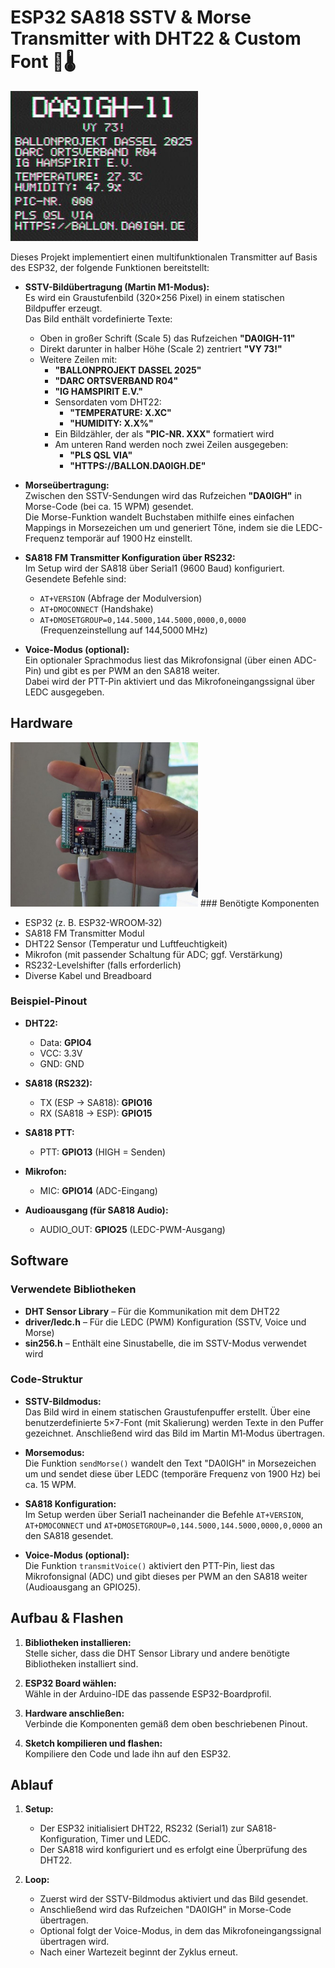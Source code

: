 # ESP32 SA818 SSTV & Morse Transmitter with DHT22 & Custom Font 📡🌡️
<img src="pics/sstv_m1_rx.jpg" alt="Empfangens Bild des SSTV Senders" width="300">

Dieses Projekt implementiert einen multifunktionalen Transmitter auf Basis des ESP32, der folgende Funktionen bereitstellt:

- **SSTV-Bildübertragung (Martin M1-Modus):**  
  Es wird ein Graustufenbild (320×256 Pixel) in einem statischen Bildpuffer erzeugt.  
  Das Bild enthält vordefinierte Texte:  
  - Oben in großer Schrift (Scale 5) das Rufzeichen **"DA0IGH-11"**  
  - Direkt darunter in halber Höhe (Scale 2) zentriert **"VY 73!"**  
  - Weitere Zeilen mit:
    - **"BALLONPROJEKT DASSEL 2025"**  
    - **"DARC ORTSVERBAND R04"**  
    - **"IG HAMSPIRIT E.V."**  
    - Sensordaten vom DHT22:
      - **"TEMPERATURE: X.XC"**
      - **"HUMIDITY: X.X%"**
    - Ein Bildzähler, der als **"PIC-NR. XXX"** formatiert wird  
    - Am unteren Rand werden noch zwei Zeilen ausgegeben:
      - **"PLS QSL VIA"**
      - **"HTTPS://BALLON.DA0IGH.DE"**

- **Morseübertragung:**  
  Zwischen den SSTV-Sendungen wird das Rufzeichen **"DA0IGH"** in Morse-Code (bei ca. 15 WPM) gesendet.  
  Die Morse-Funktion wandelt Buchstaben mithilfe eines einfachen Mappings in Morsezeichen um und generiert Töne, indem sie die LEDC-Frequenz temporär auf 1900 Hz einstellt.

- **SA818 FM Transmitter Konfiguration über RS232:**  
  Im Setup wird der SA818 über Serial1 (9600 Baud) konfiguriert. Gesendete Befehle sind:  
  - `AT+VERSION` (Abfrage der Modulversion)  
  - `AT+DMOCONNECT` (Handshake)  
  - `AT+DMOSETGROUP=0,144.5000,144.5000,0000,0,0000` (Frequenzeinstellung auf 144,5000 MHz)

- **Voice-Modus (optional):**  
  Ein optionaler Sprachmodus liest das Mikrofonsignal (über einen ADC-Pin) und gibt es per PWM an den SA818 weiter.  
  Dabei wird der PTT-Pin aktiviert und das Mikrofoneingangssignal über LEDC ausgegeben.

## Hardware
<img src="pics/Sender_Prototype_SA818.jpg" alt="Empfangens Bild des SSTV Senders" width="300">
### Benötigte Komponenten

- ESP32 (z. B. ESP32-WROOM‑32)
- SA818 FM Transmitter Modul
- DHT22 Sensor (Temperatur und Luftfeuchtigkeit)
- Mikrofon (mit passender Schaltung für ADC; ggf. Verstärkung)
- RS232-Levelshifter (falls erforderlich)
- Diverse Kabel und Breadboard

### Beispiel-Pinout

- **DHT22:**  
  - Data: **GPIO4**  
  - VCC: 3.3V  
  - GND: GND

- **SA818 (RS232):**  
  - TX (ESP → SA818): **GPIO16**  
  - RX (SA818 → ESP): **GPIO15**

- **SA818 PTT:**  
  - PTT: **GPIO13** (HIGH = Senden)

- **Mikrofon:**  
  - MIC: **GPIO14** (ADC-Eingang)

- **Audioausgang (für SA818 Audio):**  
  - AUDIO_OUT: **GPIO25** (LEDC-PWM-Ausgang)

## Software

### Verwendete Bibliotheken

- **DHT Sensor Library** – Für die Kommunikation mit dem DHT22  
- **driver/ledc.h** – Für die LEDC (PWM) Konfiguration (SSTV, Voice und Morse)  
- **sin256.h** – Enthält eine Sinustabelle, die im SSTV-Modus verwendet wird

### Code-Struktur

- **SSTV-Bildmodus:**  
  Das Bild wird in einem statischen Graustufenpuffer erstellt. Über eine benutzerdefinierte 5×7-Font (mit Skalierung) werden Texte in den Puffer gezeichnet. Anschließend wird das Bild im Martin M1‑Modus übertragen.

- **Morsemodus:**  
  Die Funktion `sendMorse()` wandelt den Text "DA0IGH" in Morsezeichen um und sendet diese über LEDC (temporäre Frequenz von 1900 Hz) bei ca. 15 WPM.

- **SA818 Konfiguration:**  
  Im Setup werden über Serial1 nacheinander die Befehle `AT+VERSION`, `AT+DMOCONNECT` und `AT+DMOSETGROUP=0,144.5000,144.5000,0000,0,0000` an den SA818 gesendet.

- **Voice-Modus (optional):**  
  Die Funktion `transmitVoice()` aktiviert den PTT-Pin, liest das Mikrofonsignal (ADC) und gibt dieses per PWM an den SA818 weiter (Audioausgang an GPIO25).

## Aufbau & Flashen

1. **Bibliotheken installieren:**  
   Stelle sicher, dass die DHT Sensor Library und andere benötigte Bibliotheken installiert sind.

2. **ESP32 Board wählen:**  
   Wähle in der Arduino-IDE das passende ESP32-Boardprofil.

3. **Hardware anschließen:**  
   Verbinde die Komponenten gemäß dem oben beschriebenen Pinout.

4. **Sketch kompilieren und flashen:**  
   Kompiliere den Code und lade ihn auf den ESP32.

## Ablauf

1. **Setup:**  
   - Der ESP32 initialisiert DHT22, RS232 (Serial1) zur SA818-Konfiguration, Timer und LEDC.  
   - Der SA818 wird konfiguriert und es erfolgt eine Überprüfung des DHT22.
   
2. **Loop:**  
   - Zuerst wird der SSTV-Bildmodus aktiviert und das Bild gesendet.  
   - Anschließend wird das Rufzeichen "DA0IGH" in Morse-Code übertragen.  
   - Optional folgt der Voice-Modus, in dem das Mikrofoneingangssignal übertragen wird.
   - Nach einer Wartezeit beginnt der Zyklus erneut.
